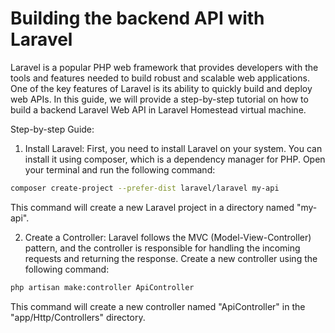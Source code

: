 # Building the backend API with Laravel

Laravel is a popular PHP web framework that provides developers with the tools and features needed to build robust and scalable web applications. One of the key features of Laravel is its ability to quickly build and deploy web APIs. In this guide, we will provide a step-by-step tutorial on how to build a backend Laravel Web API in Laravel Homestead virtual machine.

Step-by-step Guide:

1. Install Laravel: First, you need to install Laravel on your system. You can install it using composer, which is a dependency manager for PHP. Open your terminal and run the following command:

```bash
composer create-project --prefer-dist laravel/laravel my-api
```

This command will create a new Laravel project in a directory named "my-api".

2. Create a Controller: Laravel follows the MVC (Model-View-Controller) pattern, and the controller is responsible for handling the incoming requests and returning the response. Create a new controller using the following command:

```bash
php artisan make:controller ApiController
```

This command will create a new controller named "ApiController" in the "app/Http/Controllers" directory.
